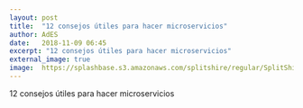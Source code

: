 ```yaml
---
layout: post
title:  "12 consejos útiles para hacer microservicios"
author: AdES
date:   2018-11-09 06:45
excerpt: "12 consejos útiles para hacer microservicios"
external_image: true
image:  https://splashbase.s3.amazonaws.com/splitshire/regular/SplitShire-4909-768x506.jpg
---
```

12 consejos útiles para hacer microservicios